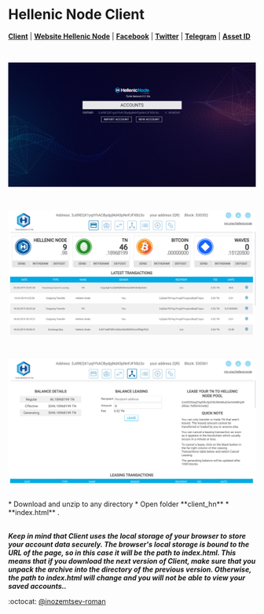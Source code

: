 # Hellenic Node Client

[**Client**](https://mir.one/hellenicnode) | [**Website Hellenic Node**](https://www.hellenicnode.eu/) | [**Facebook**](https://www.facebook.com/Hellenic.Node/) | [**Twitter**](https://twitter.com/Hellenic_Node) | [**Telegram**](https://t.me/hellenic_node) | [**Asset ID**](http://statistics.turtlenetwork.eu/assets/3GvqjyJFBe1fpiYnGsmiZ1YJTkYiRktQ86M2KMzcTb2s)

<br>
<p align="center">
  <img src="https://github.com/mir-one/client_hn/blob/master/Screenshot-1.png">
</p>
<br>
<p align="center">
  <img src="https://github.com/mir-one/client_hn/blob/master/Screenshot-2.png">
</p>
<br>
<p align="center">
  <img src="https://github.com/mir-one/client_hn/blob/master/Screenshot-3.png">
</p>
<br>
* Download and unzip to any directory
* Open folder **client_hn**
* **index.html** .
</br></br>

**_Keep in mind that Client uses the local storage of your browser to store your account data securely. The browser's local storage is bound to the URL of the page, so in this case it will be the path to index.html. This means that if you download the next version of Client, make sure that you unpack the archive into the directory of the previous version. Otherwise, the path to index.html will change and you will not be able to view your saved accounts.._**

:octocat: [@inozemtsev-roman](https://github.com/inozemtsev-roman)
